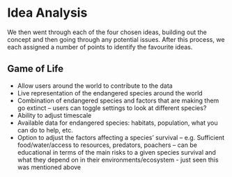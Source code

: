 # Idea Analysis
We then went through each of the four chosen ideas, building out the concept and then going through any potential issues.
After this process, we each assigned a number of points to identify the favourite ideas.

## Game of Life
* Allow users around the world to contribute to the data  
* Live representation of the endangered species around the world 
* Combination of endangered species and factors that are making them go extinct – users can toggle settings to look at different species? 
* Ability to adjust timescale 
* Available data for endangered species: habitats, population, what you can do to help, etc. 
* Option to adjust the factors affecting a species’ survival – e.g. Sufficient food/water/access to resources, predators, poachers – can be educational in terms of the main risks to a given species survival and what they depend on in their environments/ecosystem - just seen this was mentioned above 
